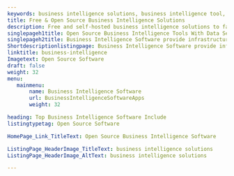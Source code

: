 ```yaml
---
keywords: business intelligence solutions, business intelligence tool, bi software, business intelligence and analytics software, business reporting software
title: Free & Open Source Business Intelligence Solutions
description: Free and self-hosted business intelligence solutions to facilitate the BI sector. All software listed here are capable to visualize data in well defied way.
singlepageh1title: Open Source Business Intelligence Tools With Data Security
singlepageh2title: Business Intelligence Software provide infrastructure to give data insights and business analytics. Upgrade your business strategy by adapting a BI software. 
Shortdescriptionlistingpage: Business Intelligence Software provide infrastructure to give data insights and business analytics. Upgrade your business strategy by adapting a BI software. 
linktitle: business-intelligence
Imagetext: Open Source Software
draft: false
weight: 32
menu:
   mainmenu: 
       name: Business Intelligence Software
       url: BusinessIntelligenceSoftwareApps
       weight: 32

heading: Top Business Intelligence Software Include
listingtypetag: Open Source Software

HomePage_Link_TitleText: Open Source Business Intelligence Software

ListingPage_HeaderImage_TitleText: business intelligence solutions
ListingPage_HeaderImage_AltText: business intelligence solutions

---
```



